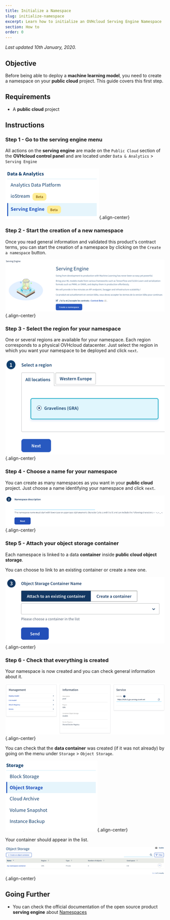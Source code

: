 ```yaml
---
title: Initialize a Namespace
slug: initialize-namespace
excerpt: Learn how to initialize an OVHcloud Serving Engine Namespace
section: How to
order: 0
---
```

*Last updated 10th January, 2020.*

## Objective

Before being able to deploy a **machine learning model**, you need to
create a namespace on your **public cloud** project. This guide covers
this first step.

## Requirements

-   A **public cloud** project

## Instructions

### Step 1 - Go to the serving engine menu

All actions on the **serving engine** are made on the `Public Cloud`
section of the **OVHcloud control panel** and are located under
`Data & Analytics` \> `Serving Engine`

![image](images/00_serving_engine_menu.png){.align-center}

### Step 2 - Start the creation of a new namespace

Once you read general information and validated this product's contract
terms, you can start the creation of a namespace by clicking on the
`Create a namespace` button.

![image](images/01_create_namespace_info.png){.align-center}

### Step 3 - Select the region for your namespace

One or several regions are available for your namespace. Each region
corresponds to a physical OVHcloud datacenter. Just select the region in
which you want your namespace to be deployed and click `next`.

![image](images/02_select_region.png){.align-center}

### Step 4 - Choose a name for your namespace

You can create as many namespaces as you want in your **public cloud**
project. Just choose a name identifying your namespace and click `next`.

![image](images/03_select_namespace_name.png){.align-center}

### Step 5 - Attach your object storage container

Each namespace is linked to a data **container** inside **public cloud
object storage**.

You can choose to link to an existing container or create a new one.

![image](images/04_select_container_name.png){.align-center}

### Step 6 - Check that everything is created

Your namespace is now created and you can check general information
about it.

![image](images/05_namespace_created.png){.align-center}

You can check that the **data container** was created (if it was not
already) by going on the menu under `Storage` \> `Object Storage`.

![image](images/06_object_storage_menu.png){.align-center}

Your container should appear in the list.

![image](images/07_created_container.png){.align-center}

## Going Further

-   You can check the official documentation of the open source product
    **serving engine** about
    [Namespaces](https://serving-doc-mlg.ai.ovh.net/component/namespaces.html)
